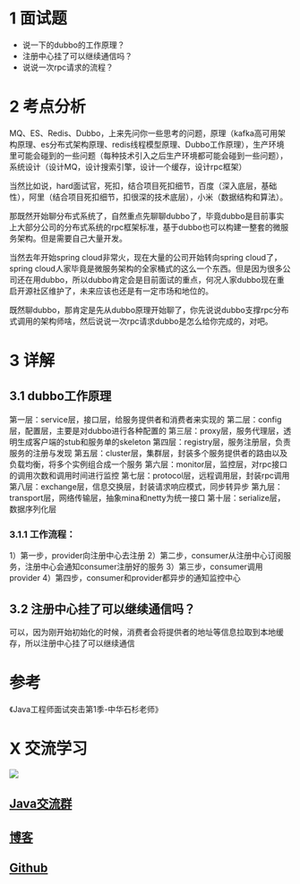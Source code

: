 
# 1 面试题
- 说一下的dubbo的工作原理？
- 注册中心挂了可以继续通信吗？
- 说说一次rpc请求的流程？

# 2 考点分析
MQ、ES、Redis、Dubbo，上来先问你一些思考的问题，原理（kafka高可用架构原理、es分布式架构原理、redis线程模型原理、Dubbo工作原理），生产环境里可能会碰到的一些问题（每种技术引入之后生产环境都可能会碰到一些问题），系统设计（设计MQ，设计搜索引擎，设计一个缓存，设计rpc框架）

当然比如说，hard面试官，死扣，结合项目死扣细节，百度（深入底层，基础性），阿里（结合项目死扣细节，扣很深的技术底层），小米（数据结构和算法）。

那既然开始聊分布式系统了，自然重点先聊聊dubbo了，毕竟dubbo是目前事实上大部分公司的分布式系统的rpc框架标准，基于dubbo也可以构建一整套的微服务架构。但是需要自己大量开发。

当然去年开始spring cloud非常火，现在大量的公司开始转向spring cloud了，spring cloud人家毕竟是微服务架构的全家桶式的这么一个东西。但是因为很多公司还在用dubbo，所以dubbo肯定会是目前面试的重点，何况人家dubbo现在重启开源社区维护了，未来应该也还是有一定市场和地位的。

既然聊dubbo，那肯定是先从dubbo原理开始聊了，你先说说dubbo支撑rpc分布式调用的架构师啥，然后说说一次rpc请求dubbo是怎么给你完成的，对吧。

# 3 详解
## 3.1 dubbo工作原理
第一层：service层，接口层，给服务提供者和消费者来实现的
第二层：config层，配置层，主要是对dubbo进行各种配置的
第三层：proxy层，服务代理层，透明生成客户端的stub和服务单的skeleton
第四层：registry层，服务注册层，负责服务的注册与发现
第五层：cluster层，集群层，封装多个服务提供者的路由以及负载均衡，将多个实例组合成一个服务
第六层：monitor层，监控层，对rpc接口的调用次数和调用时间进行监控
第七层：protocol层，远程调用层，封装rpc调用
第八层：exchange层，信息交换层，封装请求响应模式，同步转异步
第九层：transport层，网络传输层，抽象mina和netty为统一接口
第十层：serialize层，数据序列化层

### 3.1.1 工作流程：
1）第一步，provider向注册中心去注册
2）第二步，consumer从注册中心订阅服务，注册中心会通知consumer注册好的服务
3）第三步，consumer调用provider
4）第四步，consumer和provider都异步的通知监控中心

## 3.2 注册中心挂了可以继续通信吗？
可以，因为刚开始初始化的时候，消费者会将提供者的地址等信息拉取到本地缓存，所以注册中心挂了可以继续通信

# 参考

《Java工程师面试突击第1季-中华石杉老师》

# X 交流学习
![](https://img-blog.csdnimg.cn/20190504005601174.jpg)
## [Java交流群](https://jq.qq.com/?_wv=1027&k=5UB4P1T)
## [博客](https://blog.csdn.net/qq_33589510)

## [Github](https://github.com/Wasabi1234)



